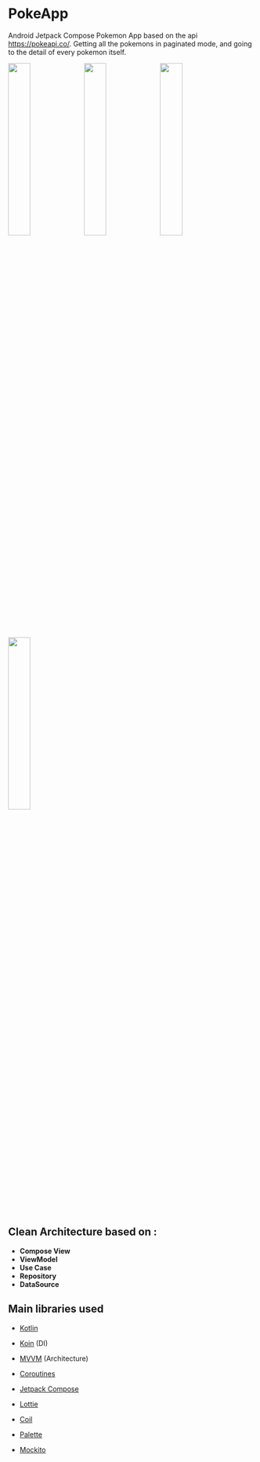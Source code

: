 # PokeApp
Android Jetpack Compose Pokemon App based on the api https://pokeapi.co/. Getting all the pokemons in paginated mode, and going to the detail of every pokemon itself.

<img src="https://github.com/diegaspar/PokeApp/assets/45268196/ecf5ca50-4323-4980-b620-2315a9d40067" width="30%" height="30%"/>
<img src="https://github.com/diegaspar/PokeApp/assets/45268196/31c235cf-12f7-4329-8668-6235d52c71fa" width="30%" height="30%"/>
<img src="https://github.com/diegaspar/PokeApp/assets/45268196/05156166-20fd-4a01-bc7b-73ff9c018592" width="30%" height="30%"/>
<img src="https://github.com/diegaspar/PokeApp/assets/45268196/a8919f8d-67fb-4844-bd61-3a31c04c6318" width="30%" height="30%"/>


## Clean Architecture based on : 
- **Compose View**
- **ViewModel**
- **Use Case**
- **Repository**
- **DataSource**


## Main libraries used
- [Kotlin](https://kotlinlang.org/docs/reference/)
- [Koin](https://github.com/InsertKoinIO/koin) (DI)
- [MVVM](https://developer.android.com/jetpack/docs/guide) (Architecture)
- [Coroutines](https://developer.android.com/kotlin/coroutines)
- [Jetpack Compose](https://developer.android.com/jetpack/compose)
- [Lottie](https://github.com/airbnb/lottie-android)
- [Coil](https://coil-kt.github.io/coil/)
- [Palette](https://developer.android.com/develop/ui/views/graphics/palette-colors)


- [Mockito](https://site.mockito.org/)
